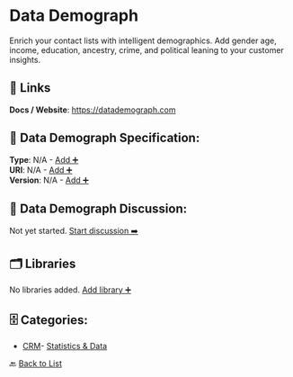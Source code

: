 # Data Demograph

Enrich your contact lists with intelligent demographics. Add gender age, income, education, ancestry, crime, and political leaning to your customer insights.

##  🔗 Links
**Docs / Website**: https://datademograph.com

## 🧬 Data Demograph Specification:
**Type**: N/A - [Add ➕](https://github.com/apis-list/apis-list/edit/main/apis.yaml#L4705)  
**URI**: N/A - [Add ➕](https://github.com/apis-list/apis-list/edit/main/apis.yaml#L4705)  
**Version**: N/A - [Add ➕](https://github.com/apis-list/apis-list/edit/main/apis.yaml#L4705)

## 💬 Data Demograph Discussion:
Not yet started. [Start discussion ➡️](https://github.com/apis-list/apis-list/discussions/new)

## 🗂️ Libraries

No libraries added. [Add library ➕](https://github.com/apis-list/apis-list/edit/main/apis.yaml#L4705)    


## 🗄️ Categories:
- [CRM](https://github.com/apis-list/apis-list#crm-)- [Statistics & Data](https://github.com/apis-list/apis-list#statistics--data-)

🔙  [Back to List](https://github.com/apis-list/apis-list)
